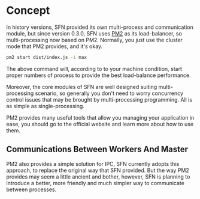 <!-- title: Multi-Processing; order: 16 -->
# Concept

In history versions, SFN provided its own multi-process and communication module,
but since version 0.3.0, SFN uses [PM2](https://pm2.io) as its load-balancer, so
multi-processing now based on PM2. Normally, you just use the cluster mode that
PM2 provides, and it's okay.

```sh
pm2 start dist/index.js -i max
```

The above command will, according to to your machine condition, start proper 
numbers of process to provide the best load-balance performance. 

Moreover, the core modules of SFN are well designed suiting multi-processing 
scenario, so generally you don't need to worry concurrency control issues that 
may be brought by multi-processing programming. All is as simple as 
single-processing.

PM2 provides many useful tools that allow you managing your application in ease,
you should go to the official website and learn more about how to use them. 

## Communications Between Workers And Master

PM2 also provides a simple solution for IPC, SFN currently adopts this approach,
to replace the original way that SFN provided. But the way PM2 provides may seem
a little ancient and bother, however, SFN is planning to introduce a better,
more friendly and much simpler way to communicate between processes.